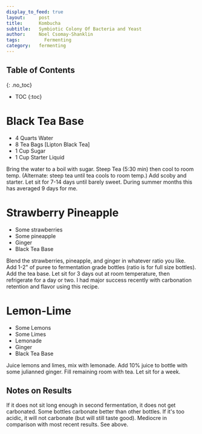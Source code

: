 ```yaml
---
display_to_feed: true
layout:     post
title:      Kombucha
subtitle:   Symbiotic Colony Of Bacteria and Yeast
author:     Noel Csomay-Shanklin
tags: 		  Fermenting
category:   fermenting
---
```

## Table of Contents
{: .no_toc}
* TOC
{:toc}
# Black Tea Base 
* 4 Quarts Water
* 8 Tea Bags [Lipton Black Tea]
* 1 Cup Sugar
* 1 Cup Starter Liquid

Bring the water to a boil with sugar. Steep Tea (5:30 min) then cool to room temp. (Alternate: steep tea until tea cools to room temp.) Add scoby and starter. Let sit for 7-14 days until barely sweet. During summer months this has averaged 9 days for me. 

# Strawberry Pineapple
* Some strawberries
* Some pineapple
* Ginger
* Black Tea Base

Blend the strawberries, pineapple, and ginger in whatever ratio you like. Add 1-2" of puree to fermentation grade bottles (ratio is for full size bottles). Add the tea base. Let sit for 3 days out at room temperature, then refrigerate for a day or two. I had major success recently with carbonation retention and flavor using this recipe.

# Lemon-Lime
* Some Lemons
* Some Limes
* Lemonade
* Ginger
* Black Tea Base

Juice lemons and limes, mix with lemonade. Add 10% juice to bottle with some julianned ginger. Fill remaining room with tea. Let sit for a week. 

## Notes on Results
If it does not sit long enough in second fermentation, it does not get carbonated. Some bottles carbonate better than other bottles. If it's too acidic, it will not carbonate (but will still taste good). Mediocre in comparison with most recent results. See above.
